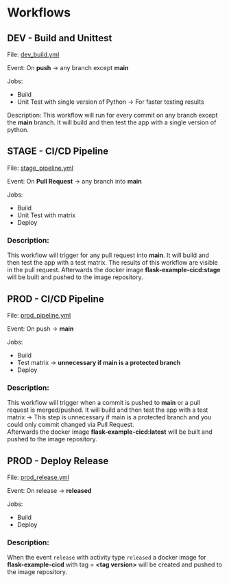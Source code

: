 # Workflows

## DEV - Build and Unittest

File: [dev_build.yml](dev_build.yml)

Event: On **push** → any branch except **main**

Jobs:
* Build
* Unit Test with single version of Python → For faster testing results

Description:
This workflow will run for every commit on any branch except the **main** branch. It will build and then test the app with a single version of python.

## STAGE - CI/CD Pipeline

File: [stage_pipeline.yml](stage_pipeline.yml)

Event: On **Pull Request** → any branch into **main**

Jobs:
* Build
* Unit Test with matrix
* Deploy

### Description:
This workflow will trigger for any pull request into **main**. It will build and then test the app with a test matrix. The results of this workflow are visible in the pull request. Afterwards the docker image **flask-example-cicd:stage** will be built and pushed to the image repository.

## PROD - CI/CD Pipeline

File: [prod_pipeline.yml](prod_pipeline.yml)

Event: On push → **main**

Jobs:
* Build
* Test matrix → **unnecessary if main is a protected branch** 
* Deploy

### Description:
This workflow will trigger when a commit is pushed to **main** or a pull request is merged/pushed. It will build and then test the app with a test matrix → This step is unnecessary if main is a protected branch and you could only commit changed via Pull Request.<br>Afterwards the docker image **flask-example-cicd:latest** will be built and pushed to the image repository.


## PROD - Deploy Release

File: [prod_release.yml](prod_release.yml)

Event: On release → **released**

Jobs:
* Build
* Deploy

### Description:
When the event `release` with activity type `released` a docker image for **flask-example-cicd** with tag = **\<tag version\>** will be created and pushed to the image repository.